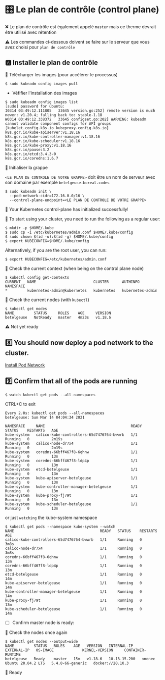 # :control_knobs: Le plan de contrôle (control plane)


:x: Le plan de contrôle est également appelé `master` mais ce therme devrait être utilisé avec rétention

:warning: Les commandes ci-dessous doivent se faire sur le serveur que vous avez choisi pour `plan de contrôle`

## :a: Installer le plan de contrôle

:round_pushpin: Télécharger les images (pour accélérer le processus)

```
$ sudo kubeadm config images pull
```

* Véfifier l'installation des images

```
$ sudo kubeadm config images list
[sudo] password for ubuntu: 
I0314 03:49:12.111805   33645 version.go:252] remote version is much newer: v1.20.4; falling back to: stable-1.18
W0314 03:49:12.338372   33645 configset.go:202] WARNING: kubeadm cannot validate component configs for API groups [kubelet.config.k8s.io kubeproxy.config.k8s.io]
k8s.gcr.io/kube-apiserver:v1.18.16
k8s.gcr.io/kube-controller-manager:v1.18.16
k8s.gcr.io/kube-scheduler:v1.18.16
k8s.gcr.io/kube-proxy:v1.18.16
k8s.gcr.io/pause:3.2
k8s.gcr.io/etcd:3.4.3-0
k8s.gcr.io/coredns:1.6.7
```

:round_pushpin: Initialiser la grappe

`<LE PLAN DE CONTROLE DE VOTRE GRAPPE>` doit être un nom de serveur avec son domaine par exemple `betelgeuse.boreal.codes`

```
$ sudo kubeadm init \
  --pod-network-cidr=172.16.0.0/16 \
  --control-plane-endpoint=<LE PLAN DE CONTROLE DE VOTRE GRAPPE>
```

:tada: Your Kubernetes control-plane has initialized successfully!

:round_pushpin: To start using your cluster, you need to run the following as a regular user:

```
$ mkdir -p $HOME/.kube
$ sudo cp -i /etc/kubernetes/admin.conf $HOME/.kube/config
$ sudo chown $(id -u):$(id -g) $HOME/.kube/config
$ export KUBECONFIG=$HOME/.kube/config
```

Alternatively, if you are the root user, you can run:

```
$ export KUBECONFIG=/etc/kubernetes/admin.conf
```

:round_pushpin: Check the current context (when being on the control plane node)

```
$ kubectl config get-contexts
CURRENT   NAME                          CLUSTER      AUTHINFO           NAMESPACE
*         kubernetes-admin@kubernetes   kubernetes   kubernetes-admin   
```

:round_pushpin: Check the current nodes (with `kubectl`)

```
$ kubectl get nodes
NAME         STATUS     ROLES    AGE     VERSION
betelgeuse   NotReady   master   4m23s   v1.18.6
```

:warning: Not yet ready 

## :eight: You should now deploy a pod network to the cluster.

[Install Pod Network](kubelet.md#five-install-the-cni-plugin)

## :nine: Confirm that all of the pods are running

```
$ watch kubectl get pods --all-namespaces
```

CTRL+C to exit

```
Every 2.0s: kubectl get pods --all-namespaces                             betelgeuse: Sun Mar 14 04:04:34 2021

NAMESPACE     NAME                                       READY   STATUS    RESTARTS   AGE
kube-system   calico-kube-controllers-65d7476764-bwwrb   1/1     Running   0          2m19s
kube-system   calico-node-dr7x4                          1/1     Running   0          2m19s
kube-system   coredns-66bff467f8-6qhnw                   1/1     Running   0          13m
kube-system   coredns-66bff467f8-ldp4p                   1/1     Running   0          13m
kube-system   etcd-betelgeuse                            1/1     Running   0          13m
kube-system   kube-apiserver-betelgeuse                  1/1     Running   0          13m
kube-system   kube-controller-manager-betelgeuse         1/1     Running   0          13m
kube-system   kube-proxy-fj79t                           1/1     Running   0          13m
kube-system   kube-scheduler-betelgeuse                  1/1     Running   0          13m
```

or just `watching` the kube-system namespace

```
$ kubectl get pods --namespace kube-system --watch
NAME                                       READY   STATUS    RESTARTS   AGE
calico-kube-controllers-65d7476764-bwwrb   1/1     Running   0          3m8s
calico-node-dr7x4                          1/1     Running   0          3m8s
coredns-66bff467f8-6qhnw                   1/1     Running   0          13m
coredns-66bff467f8-ldp4p                   1/1     Running   0          13m
etcd-betelgeuse                            1/1     Running   0          14m
kube-apiserver-betelgeuse                  1/1     Running   0          14m
kube-controller-manager-betelgeuse         1/1     Running   0          14m
kube-proxy-fj79t                           1/1     Running   0          13m
kube-scheduler-betelgeuse                  1/1     Running   0          14m
```


- [ ] Confirm master node is ready:

:round_pushpin: Check the nodes once again

```
$ kubectl get nodes --output=wide
NAME         STATUS   ROLES    AGE   VERSION   INTERNAL-IP    EXTERNAL-IP   OS-IMAGE             KERNEL-VERSION     CONTAINER-RUNTIME
betelgeuse   Ready    master   15m   v1.18.6   10.13.15.200   <none>        Ubuntu 20.04.2 LTS   5.4.0-66-generic   docker://20.10.3
```

:tada: Ready

